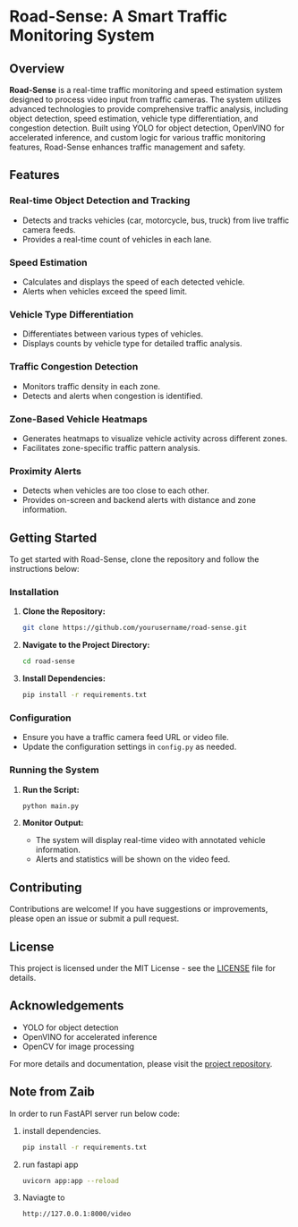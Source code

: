 # Road-Sense: A Smart Traffic Monitoring System

## Overview

**Road-Sense** is a real-time traffic monitoring and speed estimation system designed to process video input from traffic cameras. The system utilizes advanced technologies to provide comprehensive traffic analysis, including object detection, speed estimation, vehicle type differentiation, and congestion detection. Built using YOLO for object detection, OpenVINO for accelerated inference, and custom logic for various traffic monitoring features, Road-Sense enhances traffic management and safety.

## Features

### Real-time Object Detection and Tracking
- Detects and tracks vehicles (car, motorcycle, bus, truck) from live traffic camera feeds.
- Provides a real-time count of vehicles in each lane.

### Speed Estimation
- Calculates and displays the speed of each detected vehicle.
- Alerts when vehicles exceed the speed limit.

### Vehicle Type Differentiation
- Differentiates between various types of vehicles.
- Displays counts by vehicle type for detailed traffic analysis.

### Traffic Congestion Detection
- Monitors traffic density in each zone.
- Detects and alerts when congestion is identified.

### Zone-Based Vehicle Heatmaps
- Generates heatmaps to visualize vehicle activity across different zones.
- Facilitates zone-specific traffic pattern analysis.

### Proximity Alerts
- Detects when vehicles are too close to each other.
- Provides on-screen and backend alerts with distance and zone information.

## Getting Started

To get started with Road-Sense, clone the repository and follow the instructions below:

### Installation

1. **Clone the Repository:**

    ```bash
    git clone https://github.com/yourusername/road-sense.git
    ```

2. **Navigate to the Project Directory:**

    ```bash
    cd road-sense
    ```

3. **Install Dependencies:**

    ```bash
    pip install -r requirements.txt
    ```

### Configuration

- Ensure you have a traffic camera feed URL or video file.
- Update the configuration settings in `config.py` as needed.

### Running the System

1. **Run the Script:**

    ```bash
    python main.py
    ```

2. **Monitor Output:**

    - The system will display real-time video with annotated vehicle information.
    - Alerts and statistics will be shown on the video feed.

## Contributing

Contributions are welcome! If you have suggestions or improvements, please open an issue or submit a pull request.

## License

This project is licensed under the MIT License - see the [LICENSE](LICENSE) file for details.

## Acknowledgements

- YOLO for object detection
- OpenVINO for accelerated inference
- OpenCV for image processing

For more details and documentation, please visit the [project repository](https://github.com/yourusername/road-sense).



## Note from Zaib
In order to run FastAPI server run below code:
1. install dependencies.
    ```bash
    pip install -r requirements.txt
    ```
2. run fastapi app
    ```bash
    uvicorn app:app --reload
    ```

3. Naviagte to 
    ```
    http://127.0.0.1:8000/video
    ```
